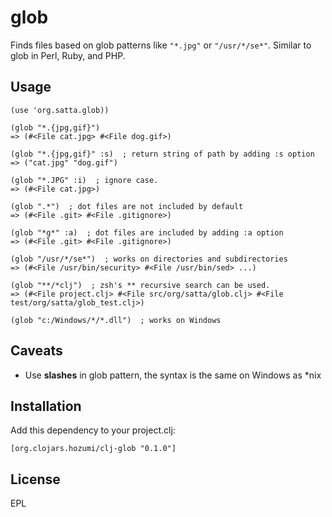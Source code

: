 # glob

Finds files based on glob patterns like `"*.jpg"` or `"/usr/*/se*"`. Similar to glob in Perl, Ruby, and PHP.

## Usage

    (use 'org.satta.glob))

    (glob "*.{jpg,gif}")
    => (#<File cat.jpg> #<File dog.gif>)
    
    (glob "*.{jpg,gif}" :s)  ; return string of path by adding :s option
    => ("cat.jpg" "dog.gif")
    
    (glob "*.JPG" :i)  ; ignore case.
    => (#<File cat.jpg>)
    
    (glob ".*")  ; dot files are not included by default
    => (#<File .git> #<File .gitignore>)

    (glob "*g*" :a)  ; dot files are included by adding :a option
    => (#<File .git> #<File .gitignore>)

    (glob "/usr/*/se*")  ; works on directories and subdirectories
    => (#<File /usr/bin/security> #<File /usr/bin/sed> ...)
    
    (glob "**/*clj")  ; zsh's ** recursive search can be used.
    => (#<File project.clj> #<File src/org/satta/glob.clj> #<File test/org/satta/glob_test.clj>)

    (glob "c:/Windows/*/*.dll")  ; works on Windows

## Caveats

*    Use __slashes__ in glob pattern, the syntax is the same on Windows as *nix

## Installation

Add this dependency to your project.clj:

    [org.clojars.hozumi/clj-glob "0.1.0"]

## License

EPL
